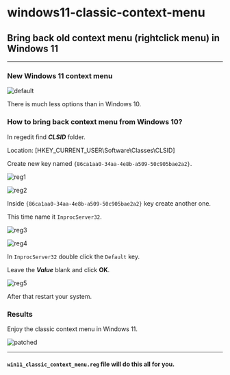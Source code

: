 # windows11-classic-context-menu
<h2>Bring back old context menu (rightclick menu) in Windows 11</h2>
<hr>

<h3>New Windows 11 context menu</h3>

![default](https://user-images.githubusercontent.com/101452307/158204636-368b1878-7569-435a-b347-4b5a5be79a27.png)

<p>There is much less options than in Windows 10.</p>

<h3>How to bring back context menu from Windows 10?</h3>

<p>In regedit find <b><i>CLSID</i></b> folder.</p>

<p>Location: [HKEY_CURRENT_USER\Software\Classes\CLSID]</p>

<p>Create new key named <code>{86ca1aa0-34aa-4e8b-a509-50c905bae2a2}</code>.</p>

![reg1](https://user-images.githubusercontent.com/101452307/158205878-ea6e676f-ca5a-4617-aef0-377804fd0fc6.png)

![reg2](https://user-images.githubusercontent.com/101452307/158206012-b774e6c9-41c0-4824-a95e-57faf1bb8c9e.png)

<p>Inside <code>{86ca1aa0-34aa-4e8b-a509-50c905bae2a2}</code> key create another one.</p>

<p>This time name it <code>InprocServer32</code>.</p>

![reg3](https://user-images.githubusercontent.com/101452307/158206574-67164858-e379-466a-a64a-e9a2f7c804d8.png)

![reg4](https://user-images.githubusercontent.com/101452307/158206598-ee1b515d-876e-4e35-a216-59cb96cf9f04.png)

<p>In <code>InprocServer32</code> double click the <code>Default</code> key.</p>

<p>Leave the <b><i>Value</i></b> blank and click <b>OK</b>.</p>

![reg5](https://user-images.githubusercontent.com/101452307/158207279-7191628c-a0a8-46f0-b8f8-db94b3323315.png)

<p>After that restart your system.</p>

<h3>Results</h3>

<p>Enjoy the classic context menu in Windows 11.</p>

![patched](https://user-images.githubusercontent.com/101452307/158208040-5e87e93b-4d2e-4623-b6fe-8629580c4190.png)


<hr>
<h4><code>win11_classic_context_menu.reg</code> file will do this all for you.</h4>

